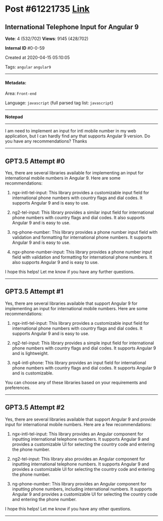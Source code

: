 
# Post \#61221735 [Link](https://stackoverflow.com/questions/61221735/)

## International Telephone Input for Angular 9

**Vote**: 4 (532/702) **Views**: 9145 (428/702) 

**Internal ID** \#0-0-59

Created at 2020-04-15 05:10:05

Tags: `angular` `angular9`

----------

#### Metadata:

Area: `Front-end`

Language: `javascript` (full parsed tag list: `javascript`)

----------

**Notepad**


----------

I am need to implement an input for intl mobile number in my web application, but I can hardly find any that supports Angular 9 version.
Do you have any recommendations?
Thanks


----------
        
## GPT3.5 Attempt \#0

Yes, there are several libraries available for implementing an input for international mobile numbers in Angular 9. Here are some recommendations:

1. ngx-intl-tel-input: This library provides a customizable input field for international phone numbers with country flags and dial codes. It supports Angular 9 and is easy to use.

2. ng2-tel-input: This library provides a similar input field for international phone numbers with country flags and dial codes. It also supports Angular 9 and is easy to use.

3. ng-phone-number: This library provides a phone number input field with validation and formatting for international phone numbers. It supports Angular 9 and is easy to use.

4. ngx-phone-number-input: This library provides a phone number input field with validation and formatting for international phone numbers. It also supports Angular 9 and is easy to use.

I hope this helps! Let me know if you have any further questions.

--------

## GPT3.5 Attempt \#1

Yes, there are several libraries available that support Angular 9 for implementing an input for international mobile numbers. Here are some recommendations:

1. ngx-intl-tel-input: This library provides a customizable input field for international phone numbers with country flags and dial codes. It supports Angular 9 and is easy to use.

2. ng2-tel-input: This library provides a simple input field for international phone numbers with country flags and dial codes. It supports Angular 9 and is lightweight.

3. ng4-intl-phone: This library provides an input field for international phone numbers with country flags and dial codes. It supports Angular 9 and is customizable.

You can choose any of these libraries based on your requirements and preferences.

--------

## GPT3.5 Attempt \#2

Yes, there are several libraries available that support Angular 9 and provide input for international mobile numbers. Here are a few recommendations:

1. ngx-intl-tel-input: This library provides an Angular component for inputting international telephone numbers. It supports Angular 9 and provides a customizable UI for selecting the country code and entering the phone number.

2. ng2-tel-input: This library also provides an Angular component for inputting international telephone numbers. It supports Angular 9 and provides a customizable UI for selecting the country code and entering the phone number.

3. ng-phone-number: This library provides an Angular component for inputting phone numbers, including international numbers. It supports Angular 9 and provides a customizable UI for selecting the country code and entering the phone number.

I hope this helps! Let me know if you have any other questions.

--------
